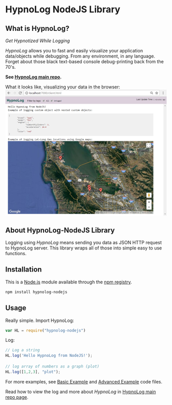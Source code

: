 HypnoLog NodeJS Library
============================

## What is HypnoLog?
*Get Hypnotized While Logging*

*HypnoLog* allows you to fast and easily visualize your application data/objects while debugging. From any environment, in any language. Forget about those black text-based console debug-printing back from the 70's. 

**See [HypnoLog main repo](https://github.com/SimonLdj/hypnolog-server).**

What it looks like, visualizing your data in the browser:
![alt text](/doc/images/screenshot_hypnolog-nodejs-example.png "HypnoLog UI screenshot")

## About HypnoLog-NodeJS Library
Logging using *HypnoLog* means sending you data as JSON HTTP request to HypnoLog server. This library wraps all of those into simple easy to use functions.

## Installation
This is a [Node.js](https://nodejs.org/en/) module available through the [npm registry](https://www.npmjs.com/).
```bash
npm install hypnolog-nodejs
```
## Usage
Really simple. Import HypnoLog:
```javascript
var HL = require("hypnolog-nodejs")
```
Log:
```javascript
// Log a string
HL.log('Hello HypnoLog from NodeJS!');

// log array of numbers as a graph (plot)
HL.log([1,2,3], "plot");
```

For more examples, see [Basic Example](/examples.js) and [Advanced Example](advancedExamples.js) code files.

Read how to view the log and more about *HypnoLog* in [HypnoLog main repo page](https://github.com/SimonLdj/hypnolog-server).

